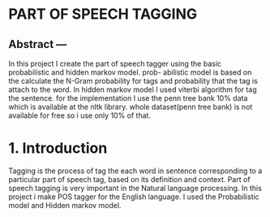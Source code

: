 # PART OF SPEECH TAGGING

## Abstract —

In this project I create the part of speech tagger
using the basic probabilistic and hidden markov model. prob-
abilistic model is based on the calculate the N-Gram probability
for tags and probability that the tag is attach to the word.
In hidden markov model I used viterbi algorithm for tag the
sentence. for the implementation I use the penn tree bank 10%
data which is available at the nltk library. whole dataset(penn
tree bank) is not available for free so i use only 10% of that.

# 1. Introduction

Tagging is the process of tag the each word in sentence
corresponding to a particular part of speech tag, based on
its definition and context.
Part of speech tagging is very important in the Natural
language processing. In this project i make POS tagger for
the English language. I used the Probabilistic model and
Hidden markov model.
